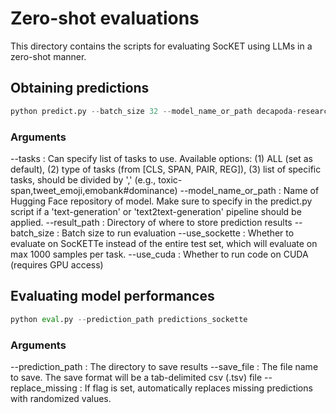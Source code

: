 # Zero-shot evaluations
This directory contains the scripts for evaluating SocKET using LLMs in a zero-shot manner.

## Obtaining predictions
```python
python predict.py --batch_size 32 --model_name_or_path decapoda-research/llama-13b-hf --use_sockette --result_path predictions_sockette --use_cuda --tasks CLS
```
### Arguments
 --tasks : Can specify list of tasks to use. Available options: (1) ALL (set as default), (2) type of tasks (from [CLS, SPAN, PAIR, REG]), (3) list of specific tasks, should be divided by ',' (e.g., toxic-span,tweet_emoji,emobank#dominance)
 --model_name_or_path : Name of Hugging Face repository of model. Make sure to specify in the predict.py script if a 'text-generation' or 'text2text-generation' pipeline should be applied.
 --result_path : Directory of where to store prediction results
 --batch_size : Batch size to run evaluation
 --use_sockette : Whether to evaluate on SocKETTe instead of the entire test set, which will evaluate on max 1000 samples per task.
 --use_cuda : Whether to run code on CUDA (requires GPU access)

## Evaluating model performances
```python
python eval.py --prediction_path predictions_sockette
```

### Arguments
 --prediction_path : The directory to save results
 --save_file : The file name to save. The save format will be a tab-delimited csv (.tsv) file
 --replace_missing : If flag is set, automatically replaces missing predictions with randomized values.
